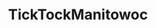 ---
title: TickTockManitowoc
crosslinks:
- MakingaMurderer
- SuperMaM
- HiveMindMaM
- StevenAveryIsGuilty
- serialpodcast
- RickyHcase
- InnocenceandInjustice
- autotldr
- ScottPetersonCase
- Toni_Anderson
- askscience
- stevenaveryisguilty
- darthjarjar
- FargoTV
- conspiracy
- kansascity
- pathology
- serialpodcastorigins
- Sneks
- MelissaCalusinskiCase
---